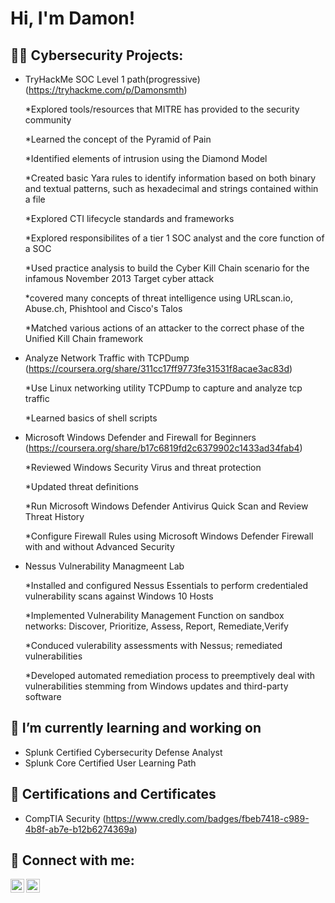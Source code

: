 <h1>Hi, I'm Damon!</h1>

<h2>👨‍💻 Cybersecurity Projects:</h2>

- TryHackMe SOC Level 1 path(progressive) (https://tryhackme.com/p/Damonsmth)
  
   *Explored tools/resources that MITRE has provided to the security community

   *Learned the concept of the Pyramid of Pain

   *Identified elements of intrusion using the Diamond Model

   *Created basic Yara rules to identify information based on both binary and textual patterns, such as hexadecimal and strings contained within a file

   *Explored CTI lifecycle standards and frameworks

   *Explored responsibilites of a tier 1 SOC analyst and the core function of a SOC

   *Used practice analysis to build the Cyber Kill Chain scenario for the infamous November 2013 Target cyber attack

   *covered many concepts of threat intelligence using URLscan.io, Abuse.ch, Phishtool and Cisco's Talos
  
   *Matched various actions of an attacker to the correct phase of the Unified Kill Chain framework
  
- Analyze Network Traffic with TCPDump (https://coursera.org/share/311cc17ff9773fe31531f8acae3ac83d)

   *Use Linux networking utility TCPDump to capture and analyze tcp traffic
  
    *Learned basics of shell scripts
- Microsoft Windows Defender and Firewall for Beginners (https://coursera.org/share/b17c6819fd2c6379902c1433ad34fab4)
  
   *Reviewed Windows Security Virus and threat protection

   *Updated threat definitions

   *Run Microsoft Windows Defender Antivirus Quick Scan and Review Threat History

   *Configure Firewall Rules using Microsoft Windows Defender Firewall with and without Advanced Security
  
- Nessus Vulnerability Managmeent Lab
  
    *Installed and configured Nessus Essentials to perform credentialed vulnerability scans against
    Windows 10 Hosts
  
    *Implemented Vulnerability Management Function on sandbox networks:
        Discover, Prioritize, Assess, Report, Remediate,Verify
  
    *Conduced vulerability assessments with Nessus; remediated vulnerabilities
  
    *Developed automated remediation process to preemptively deal with vulnerabilities stemming from Windows updates and third-party software

<h2> 🔭 I’m currently learning and working on</h2>

- Splunk Certified Cybersecurity Defense Analyst
- Splunk Core Certified User Learning Path
  
<h2>📜 Certifications and Certificates</h2>

- CompTIA Security (https://www.credly.com/badges/fbeb7418-c989-4b8f-ab7e-b12b6274369a)

  
<h2> 🤳 Connect with me:</h2>



[<img align="left" alt="JoshMadakor | LinkedIn" width="22px" src="https://cdn.jsdelivr.net/npm/simple-icons@v3/icons/linkedin.svg" />][linkedin]
[<img align="left" alt="JoshMadakor | Instagram" width="22px" src="https://cdn.jsdelivr.net/npm/simple-icons@v3/icons/instagram.svg" />][instagram]


[instagram]: https://instagram.com/beyond_dame?utm_source=qr
[linkedin]: https://www.linkedin.com/in/damon-smith-5922bb19a

<!--
**joshmadakor1/joshmadakor1** is a ✨ _special_ ✨ repository because its `README.md` (this file) appears on your GitHub profile.

Here are some ideas to get you started:

- 🔭 I’m currently working on ...
- 🌱 I’m currently learning ...
- 👯 I’m looking to collaborate on ...
- 🤔 I’m looking for help with ...
- 💬 Ask me about ...
- 📫 How to reach me: ...
- 😄 Pronouns: ...
- ⚡ Fun fact: ...
-->

